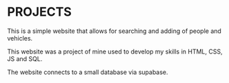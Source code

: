 # PROJECTS

This is a simple website that allows for searching and adding of people and vehicles. 

This website was a project of mine used to develop my skills in HTML, CSS, JS and SQL.

The website connects to a small database via supabase. 